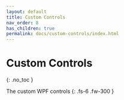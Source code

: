 ```yaml
---
layout: default
title: Custom Controls
nav_order: 8
has_children: true
permalink: docs/custom-controls/index.html
---
```


# Custom Controls
{: .no_toc }

The custom WPF controls
{: .fs-6 .fw-300 }